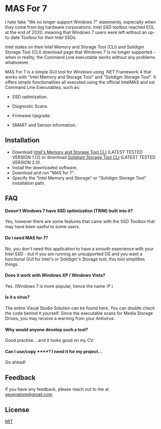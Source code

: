 # MAS For 7

I hate fake "We no longer support Windows 7" statements, especially when they come from 
big hardware corporations. Intel SSD toolbox reached EOL at the end of 2020, meaning 
that Windows 7 users were left without an up-to-date Toolbox for their Intel SSDs.

Intel states on their Intel Memory and Storage Tool (CLI) and 
Solidigm Storage Tool (CLI) download page that Windows 7 is no longer supported -
when in reality, the Command Line executable works without any problems whatsoever.

MAS For 7 is a simple GUI tool for Windows using .NET Framework 4 that works with
"Intel Memory and Storage Tool" and "Solidigm Storage Tool".
It offers simple functionalities all executed using the official IntelMAS 
and sst Command Line Executables, such as:

- SSD optimization.

- Diagnostic Scans.

- Firmware Upgrade.

- SMART and Sensor information.
## Installation

- Download [Intel's Memory and Storage Tool CLI](https://www.intel.com/content/www/us/en/download/19520/736794/intel-memory-and-storage-tool-cli-command-line-interface.html) (LATEST TESTED VERSION 1.12) or download [Solidigm Storage Tool CLI](https://www.intel.com/content/www/us/en/download/19520/736794/intel-memory-and-storage-tool-cli-command-line-interface.html) (LATEST TESTED VERSION 2.0).
- Install the downloaded software.
- Download and run "MAS for 7".
- Specify the "Intel Memory and Storage" or "Solidigm Storage Tool" installation path.
## FAQ

#### Doesn't Windows 7 have SSD optimization (TRIM) built into it?
Yes, however there are some features that came with the SSD Toolbox that may have been useful to some users. 

#### Do I need MAS for 7?
No, you don't need this application to have a smooth experience with your Intel SSD - but if you are running an unsupported OS and you want a functional GUI for Intel's or Solidigm's Storage tool, this tool simplifies things.

#### Does it work with Windows XP / Windows Vista?
Yes. (Windows 7 is more popular, hence the name :P )

#### Is it a virus?
The entire Visual Studio Solution can be found here. You can double check the code behind it yourself. Since the executable scans for Media Storage Drives, you may receive a warning from your Antivirus.

#### Why would anyone develop such a tool?
Good practise... and it looks good on my CV.

#### Can I use/copy ****? I need it for my project...
Go ahead!
## Feedback

If you have any feedback, please reach out to me at gavenatore@gmail.com.
## License

[MIT](https://choosealicense.com/licenses/mit/)

